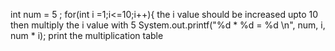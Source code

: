 int num = 5 ;
for(int i =1;i<=10;i++){
the i value should be increased upto 10 
then multiply the i value with 5 
System.out.printf("%d * %d = %d \n", num, i, num * i);
print the multiplication table 
